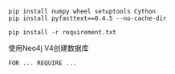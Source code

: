 
```shell
pip install numpy wheel setuptools Cython
pip install pyfasttext==0.4.5 --no-cache-dir

pip install -r requirement.txt

```

使用Neo4j V4创建数据库

```
FOR ... REQUIRE ...
```